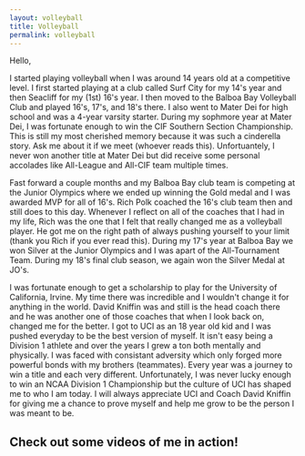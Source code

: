 ```yaml
---
layout: volleyball
title: Volleyball
permalink: volleyball
---
```


Hello,

  I started playing volleyball when I was around 14 years old at a competitive level.  I first started playing at a club called Surf City for my 14's year and then Seacliff for my (1st) 16's year.  I then moved to the Balboa Bay Volleyball Club and played 16's, 17's, and 18's there. I also went to Mater Dei for high school and was a 4-year varsity starter.  During my sophmore year at Mater Dei, I was fortunate enough to win the CIF Southern Section Championship.  This is still my most cherished memory because it was such a cinderella story. Ask me about it if we meet (whoever reads this).  Unfortuantely, I never won another title at Mater Dei but did receive some personal accolades like All-League and All-CIF team multiple times.  

  Fast forward a couple months and my Balboa Bay club team is competing at the Junior Olympics where we ended up winning the Gold medal and I was awarded MVP for all of 16's.  Rich Polk coached the 16's club team then and still does to this day.  Whenever I reflect on all of the coaches that I had in my life, Rich was the one that I felt that really changed me as a volleyball player.  He got me on the right path of always pushing yourself to your limit (thank you Rich if you ever read this).  During my 17's year at Balboa Bay we won Silver at the Junior Olympics and I was apart of the All-Tournament Team.  During my 18's final club season, we again won the Silver Medal at JO's. 

  I was fortunate enough to get a scholarship to play for the University of California, Irvine.  My time there was incredible and I wouldn't change it for anything in the world.  David Kniffin was and still is the head coach there and he was another one of those coaches that when I look back on, changed me for the better.  I got to UCI as an 18 year old kid and I was pushed everyday to be the best version of myself.  It isn't easy being a Division 1 athlete and over the years I grew a ton both mentally and physically.  I was faced with consistant adversity which only forged more powerful bonds with my brothers (teammates).  Every year was a journey to win a title and each very different.  Unfortunately, I was never lucky enough to win an NCAA Division 1 Championship but the culture of UCI has shaped me to who I am today.  I will always appreciate UCI and Coach David Kniffin for giving me a chance to prove myself and help me grow to be the person I was meant to be.

## Check out some videos of me in action!
